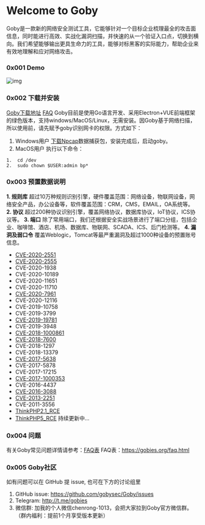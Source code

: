 # Welcome to Goby
Goby是一款新的网络安全测试工具，它能够针对一个目标企业梳理最全的攻击面信息，同时能进行高效、实战化漏洞扫描，并快速的从一个验证入口点，切换到横向。我们希望能够输出更具生命力的工具，能够对标黑客的实际能力，帮助企业来有效地理解和应对网络攻击。
### 0x001 Demo
![img](https://cn.gobies.org/static_front/img/scan.gif)
### 0x002 下载并安装
[Goby下载地址](https://cn.gobies.org/)   [FAQ](https://gobies.org/faq.html)
Goby目前是使用Go语言开发、采用Electron+VUE前端框架的绿色版本，支持windows/MacOS/Linux，无需安装。因Goby基于网络扫描，所以使用前，请先赋予goby识别网卡的权限。方式如下：
1. Windows用户 
   [下载Npcap](https://nmap.org/npcap/dist/npcap-0.9983.exe)数据捕获包，安装完成后，启动goby。 
2. MacOS用户 
   执行以下命令：
```
1.  cd /dev
2.  sudo chown $USER:admin bp*
```
### 0x003 预置数据说明
**1. 规则库** 
超过10万种规则识别引擎，硬件覆盖范围：网络设备，物联网设备，网络安全产品，办公设备等，软件覆盖范围：CRM，CMS，EMAIL，OA系统等。
**2. 协议** 
超过200种协议识别引擎，覆盖网络协议，数据库协议，IoT协议，ICS协议等。
**3. 端口** 
除了常用端口，我们还根据安全实战场景进行了端口分组，包括企业、咖啡馆、酒店、机场、数据库、物联网、SCADA、ICS、后门检测等。
**4. 漏洞及弱口令** 
覆盖Weblogic，Tomcat等最严重漏洞及超过1000种设备的预置账号信息。
- [CVE-2020-2551](https://github.com/gobysec/GobyVuls/blob/master/WebLogic/CVE-2020-2555)
- [CVE-2020-2555](https://github.com/gobysec/GobyVuls/blob/master/WebLogic/CVE-2020-2555)
- CVE-2020-1938 
- CVE-2020-10189
- CVE-2020-11651
- CVE-2020-11710
- [CVE-2020-7961](https://github.com/gobysec/GobyVuls/blob/master/LiferayPortal/CVE-2020-7961)
- CVE-2020-12116
- CVE-2019-10758
- CVE-2019-3799
- [CVE-2019-19781](https://github.com/gobysec/GobyVuls/blob/master/Citrix/CVE-2019-19781)
- CVE-2019-3948
- [CVE-2018-1000861](https://github.com/gobysec/GobyVuls/tree/master/Jenkins/CVE-2018-1000861)
- [CVE-2018-7600](https://github.com/gobysec/GobyVuls/tree/master/Drupal/CVE-2018-7600)
- CVE-2018-1297
- CVE-2018-13379
- [CVE-2017-5638](https://github.com/gobysec/GobyVuls/tree/master/Struts2/S2-046(CVE-2017-5638))
- CVE-2017-5878
- CVE-2017-17215
- [CVE-2017-1000353](https://github.com/gobysec/GobyVuls/blob/master/Jenkins/CVE-2017-1000353)
- CVE-2016-4437
- [CVE-2016-3088](https://github.com/gobysec/GobyVuls/tree/master/ActiveMQ/CVE-2016-3088)
- [CVE-2013-2251](https://github.com/gobysec/GobyVuls/tree/master/Struts2/S2-016(CVE-2013-2251))
- CVE-2011-3556
- [ThinkPHP2.1_RCE](https://github.com/gobysec/GobyVuls/tree/master/ThinkPHP/ThinkPHP2.1_RCE)
- [ThinkPHP5_RCE](https://github.com/gobysec/GobyVuls/tree/master/ThinkPHP/ThinkPHP5_RCE)
持续更新中… 
### 0x004 问题
有关Goby常见问题详情请参考：<a href="https://gobies.org/faq.html" target="_blank">FAQ表</a>
FAQ表：<a href="https://gobies.org/faq.html" target="_blank">https://gobies.org/faq.html</a>
### 0x005 Goby社区
如有问题可以在 GitHub 提 issue, 也可在下方的讨论组里
1. GitHub issue: https://github.com/gobysec/Goby/issues
2. Telegram: http://t.me/gobies
3. 微信群: 加我的个人微信chenrong-1013，会把大家拉到Goby官方微信群。（群内福利：提前1个月享受版本更新）
